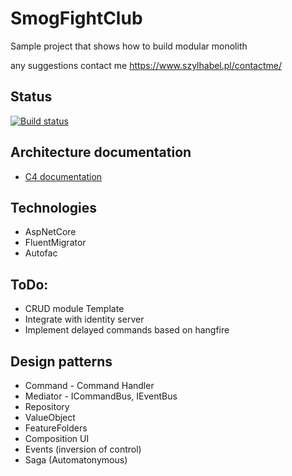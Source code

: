 # SmogFightClub
Sample project that shows how to build modular monolith

any suggestions contact me https://www.szylhabel.pl/contactme/

## Status
[![Build status](https://ci.appveyor.com/api/projects/status/fidtgm0uby65ugw2?svg=true)](https://ci.appveyor.com/project/mr0zek/smogfightclub)

## Architecture documentation
- [C4 documentation](https://github.com/mr0zek/SmogFightClub/blob/master/c4.md)

## Technologies
- AspNetCore 
- FluentMigrator 
- Autofac

## ToDo:
- CRUD module Template
- Integrate with identity server
- Implement delayed commands based on hangfire
  
## Design patterns
- Command - Command Handler
- Mediator - ICommandBus, IEventBus
- Repository
- ValueObject
- FeatureFolders
- Composition UI
- Events (inversion of control)
- Saga (Automatonymous)
